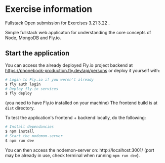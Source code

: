 # Exercise information

Fullstack Open submission for Exercises 3.21 3.22 .

Simple fullstack web applicaton for understanding the core concepts of Node, MongoDB and Fly.io.

## Start the application

You can access the already deployed Fly.io project backend at https://phonebook-production.fly.dev/api/persons or deploy it yourself with:

```bash
# Login to Fly.io if you weren't already
$ fly auth login
# Deploy fly.io services
$ fly deploy
```

(you need to have Fly.io installed on your machine)
The frontend build is at `dist` directory.

To test the application's frontend + backend locally, do the following:

```bash
# Install dependancies
$ npm install
# Start the nodemon-server
$ npm run dev
```

You can then access the nodemon-server on: http://localhost:3001/  (port may be already in use, check terminal when running `npm run dev`).